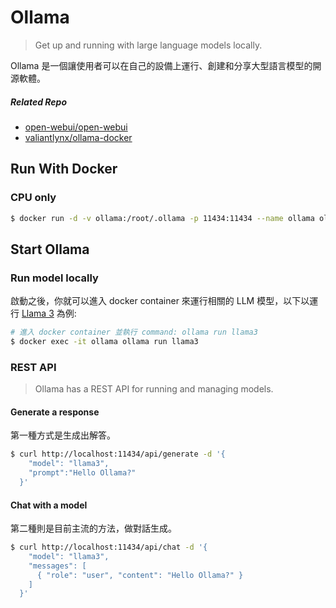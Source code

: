 # Ollama

> Get up and running with large language models locally.

Ollama 是一個讓使用者可以在自己的設備上運行、創建和分享大型語言模型的開源軟體。

##### Related Repo

- [open-webui/open-webui](./webui/README.md)
- [valiantlynx/ollama-docker](./webui-advance/README.md)

## Run With Docker

### CPU only

```sh
$ docker run -d -v ollama:/root/.ollama -p 11434:11434 --name ollama ollama/ollama
```

## Start Ollama

### Run model locally

啟動之後，你就可以進入 docker container 來運行相關的 LLM 模型，以下以運行 [Llama 3](https://ollama.com/library/llama3) 為例:

```sh
# 進入 docker container 並執行 command: ollama run llama3
$ docker exec -it ollama ollama run llama3
```

### REST API

> Ollama has a REST API for running and managing models.

#### Generate a response

第一種方式是生成出解答。

```bash
$ curl http://localhost:11434/api/generate -d '{
    "model": "llama3",
    "prompt":"Hello Ollama?"
  }'

```

#### Chat with a model

第二種則是目前主流的方法，做對話生成。

```bash
$ curl http://localhost:11434/api/chat -d '{
    "model": "llama3",
    "messages": [
      { "role": "user", "content": "Hello Ollama?" }
    ]
  }'
```
